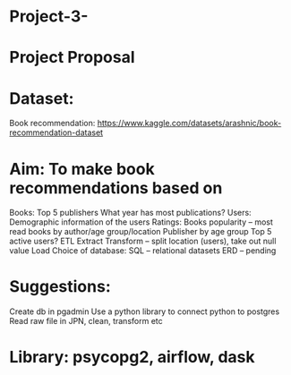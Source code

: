 # Project-3-

# Project Proposal
# Dataset:
Book recommendation: https://www.kaggle.com/datasets/arashnic/book-recommendation-dataset
# Aim: To make book recommendations based on
Books:
Top 5 publishers
What year has most publications?
Users:
Demographic information of the users
Ratings:
Books popularity – most read books by author/age group/location
Publisher by age group
Top 5 active users?
ETL
Extract
Transform – split location (users), take out null value
Load
Choice of database: SQL – relational datasets
ERD – pending
# Suggestions:
Create db in pgadmin
Use a python library to connect python to postgres
Read raw file in JPN, clean, transform etc
# Library: psycopg2, airflow, dask
